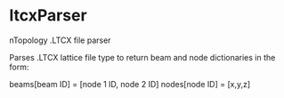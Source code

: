 # ltcxParser
nTopology .LTCX file parser

Parses .LTCX lattice file type to return beam and node dictionaries in the form:

beams[beam ID] = [node 1 ID, node 2 ID]
nodes[node ID] = [x,y,z]
